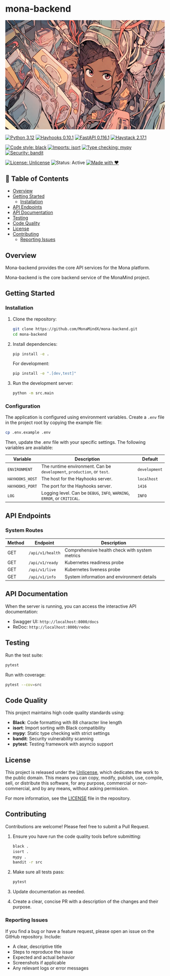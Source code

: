 # mona-backend

![Mona Backend Banter](static/images/repo-banter.png)


[![Python 3.12](https://img.shields.io/badge/python-3.12-blue.svg)](https://www.python.org/downloads/release/python-3129/)
[![Hayhooks 0.10.1](https://img.shields.io/badge/hayhooks-0.10.1-ff69b4)](https://github.com/MonaMindX/hayhooks)
[![FastAPI 0.116.1](https://img.shields.io/badge/FastAPI-0.116.1-009688.svg)](https://fastapi.tiangolo.com/)
[![Haystack 2.17.1](https://img.shields.io/badge/haystack--ai-2.17.1-orange.svg)](https://github.com/deepset-ai/haystack)

[![Code style: black](https://img.shields.io/badge/code%20style-black-000000.svg)](https://github.com/psf/black)
[![Imports: isort](https://img.shields.io/badge/%20imports-isort-%231674b1?style=flat)](https://pycqa.github.io/isort/)
[![Type checking: mypy](https://img.shields.io/badge/type%20checking-mypy-brightgreen)](https://github.com/python/mypy)
[![Security: bandit](https://img.shields.io/badge/security-bandit-yellow.svg)](https://github.com/PyCQA/bandit)

[![License: Unlicense](https://img.shields.io/badge/license-Unlicense-blue.svg)](http://unlicense.org/)
![Status: Active](https://img.shields.io/badge/status-active-success.svg)
[![Made with ❤️](https://img.shields.io/badge/made%20with-❤️-red.svg)](https://github.com/MonaMindX)


## 📑 Table of Contents

- [Overview](#overview)
- [Getting Started](#getting-started)
  - [Installation](#installation)
- [API Endpoints](#api-endpoints)
- [API Documentation](#api-documentation)
- [Testing](#testing)
- [Code Quality](#code-quality)
- [License](#license)
- [Contributing](#contributing)
  - [Reporting Issues](#reporting-issues)

## Overview

Mona-backend provides the core API services for the Mona platform.

Mona-backend is the core backend service of the MonaMind project.

## Getting Started

### Installation

1. Clone the repository:

   ```bash
   git clone https://github.com/MonaMindX/mona-backend.git
   cd mona-backend
   ```

2. Install dependencies:

   ```bash
   pip install -e .
   ```

   For development:

   ```bash
   pip install -e ".[dev,test]"
   ```

3. Run the development server:

   ```bash
   python -m src.main
   ```

### Configuration

The application is configured using environment variables. Create a `.env` file in the project root by copying the example file:

```bash
cp .env.example .env
```

Then, update the .env file with your specific settings. The following variables are available:

| Variable        | Description                                                               | Default       |
| --------------- | ------------------------------------------------------------------------- | ------------- |
| `ENVIRONMENT`   | The runtime environment. Can be `development`, `production`, or `test`.   | `development` |
| `HAYHOOKS_HOST` | The host for the Hayhooks server.                                         | `localhost`   |
| `HAYHOOKS_PORT` | The port for the Hayhooks server.                                         | `1416`        |
| `LOG`           | Logging level. Can be `DEBUG`, `INFO`, `WARNING`, `ERROR`, or `CRITICAL`. | `INFO`        |

## API Endpoints

### System Routes

| Method | Endpoint         | Description                                    |
| ------ | ---------------- | ---------------------------------------------- |
| GET    | `/api/v1/health` | Comprehensive health check with system metrics |
| GET    | `/api/v1/ready`  | Kubernetes readiness probe                     |
| GET    | `/api/v1/live`   | Kubernetes liveness probe                      |
| GET    | `/api/v1/info`   | System information and environment details     |

## API Documentation

When the server is running, you can access the interactive API documentation:

- Swagger UI: `http://localhost:8000/docs`
- ReDoc: `http://localhost:8000/redoc`

## Testing

Run the test suite:

```bash
pytest
```

Run with coverage:

```bash
pytest --cov=src
```

## Code Quality

This project maintains high code quality standards using:

- **Black**: Code formatting with 88 character line length
- **isort**: Import sorting with Black compatibility
- **mypy**: Static type checking with strict settings
- **bandit**: Security vulnerability scanning
- **pytest**: Testing framework with asyncio support

## License

This project is released under the [Unlicense](https://unlicense.org/), which dedicates the work to the public domain. This means you can copy, modify, publish, use, compile, sell, or distribute this software, for any purpose, commercial or non-commercial, and by any means, without asking permission.

For more information, see the [LICENSE](LICENSE) file in the repository.

## Contributing

Contributions are welcome! Please feel free to submit a Pull Request.

1. Ensure you have run the code quality tools before submitting:

   ```bash
   black .
   isort .
   mypy .
   bandit -r src
   ```

2. Make sure all tests pass:

   ```bash
   pytest
   ```

3. Update documentation as needed.

4. Create a clear, concise PR with a description of the changes and their purpose.

### Reporting Issues

If you find a bug or have a feature request, please open an issue on the GitHub repository. Include:

- A clear, descriptive title
- Steps to reproduce the issue
- Expected and actual behavior
- Screenshots if applicable
- Any relevant logs or error messages
